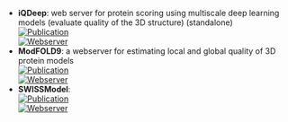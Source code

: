 - **iQDeep**: web server for protein scoring using multiscale deep learning models (evaluate quality of the 3D structure) (standalone)  
	[![Publication](https://img.shields.io/badge/Publication-Citations:0-blue?style=for-the-badge&logo=bookstack)](https://doi.org/10.1016/j.jmb.2023.168057)  
	[![Webserver](https://img.shields.io/badge/Webserver-online-brightgreen?style=for-the-badge&logo=cachet&logoColor=65FF8F)](http://fusion.cs.vt.edu/iQDeep)  
- **ModFOLD9**: a webserver for estimating local and global quality of 3D protein models  
	[![Publication](https://img.shields.io/badge/Publication-Citations:1-blue?style=for-the-badge&logo=bookstack)](https://doi.org/10.1016/j.jmb.2024.168531)  
	[![Webserver](https://img.shields.io/badge/Webserver-online-brightgreen?style=for-the-badge&logo=cachet&logoColor=65FF8F)](https://www.reading.ac.uk/bioinf/ModFOLD/ModFOLD9_form.html)  
- **SWISSModel**:   
	[![Publication](https://img.shields.io/badge/Publication-Citations:8537-blue?style=for-the-badge&logo=bookstack)](https://doi.org/10.1093/nar/gky427)  
	[![Webserver](https://img.shields.io/badge/Webserver-online-brightgreen?style=for-the-badge&logo=cachet&logoColor=65FF8F)](https://swissmodel.expasy.org/assess)  
